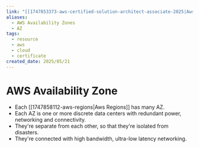 ```yaml
---
link: "[[1747853373-aws-certified-solution-architect-associate-2025|Aws Certified Solution Architect Associate 2025]]"
aliases:
  - AWS Availability Zones
  - AZ
tags:
  - resource
  - aws
  - cloud
  - certificate
created_date: 2025/05/21
---
```

# AWS Availability Zone
-  Each [[1747858112-aws-regions|Aws Regions]] has many AZ.
- Each AZ is one or more discrete data centers with redundant power, networking and connectivity.
- They're separate from each other, so that they're isolated from disasters.
- They're connected with high bandwidth, ultra-low latency networking.
